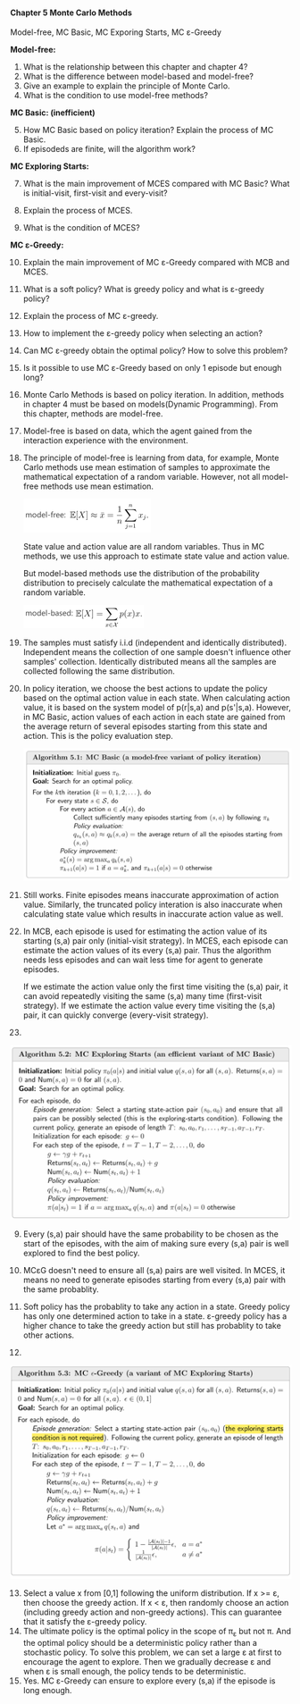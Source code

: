 #### Chapter 5 Monte Carlo Methods

Model-free, MC Basic, MC Exporing Starts, MC ε-Greedy

**Model-free:**

1. What is the relationship between this chapter and chapter 4?
2. What is the difference between model-based and model-free?
3. Give an example to explain the principle of Monte Carlo.
4. What is the condition to use model-free methods?

**MC Basic: (inefficient)**

5. How MC Basic based on policy iteration? Explain the process of MC Basic.
6. If episodeds are finite, will the algorithm work?

**MC Exploring Starts:** 

7. What is the main improvement of MCES compared with MC Basic? What is initial-visit, first-visit and every-visit?

8. Explain the process of MCES.
9. What is the condition of MCES?

**MC ε-Greedy:**

10. Explain the main improvement of MC ε-Greedy compared with MCB and MCES.
11. What is a soft policy? What is greedy policy and what is ε-greedy policy?
12. Explain the process of MC ε-greedy.
13. How to implement the ε-greedy policy when selecting an action?
14. Can MC ε-greedy obtain the optimal policy? How to solve this problem?
15. Is it possible to use MC ε-Greedy based on only 1 episode but enough long?



1. Monte Carlo Methods is based on policy iteration. In addition, methods in chapter 4 must be based on models(Dynamic Programming). From this chapter, methods are model-free.

2. Model-free is based on data, which the agent gained from the interaction experience with the environment. 

3. The principle of model-free is learning from data, for example, Monte Carlo methods use mean estimation of samples to approximate the mathematical expectation of a random variable. However, not all model-free methods use mean estimation.

   <img src="assets/image-20240924092209887.png" alt="image-20240924092209887" style="zoom: 50%;" />

   State value and action value are all random variables. Thus in MC methods, we use this approach to estimate state value and action value.

   But model-based methods use the distribution of the probability distribution to precisely calculate the mathematical expectation of a random variable.

   <img src="assets/image-20240924092459697.png" alt="image-20240924092459697" style="zoom:50%;" />

4. The samples must satisfy i.i.d (independent and identically distributed). Independent means the collection of one sample doesn't influence other samples' collection. Identically distributed means all the samples are collected following the same distribution.

5. In policy iteration, we choose the best actions to update the policy based on the optimal action value in each state. When calculating action value, it is based on the system model of p(r|s,a) and p(s'|s,a). However, in MC Basic, action values of each action in each state are gained from the average return of several episodes starting from this state and action. This is the policy evaluation step.

   <img src="assets/image-20240924095232055.png" alt="image-20240924095232055" style="zoom:50%;" />

6. Still works. Finite episodes means inaccurate approximation of action value. Similarly, the truncated policy interation is also inaccurate when calculating state value which results in inaccurate action value as well.

7. In MCB, each episode is used for estimating the action value of its starting (s,a) pair only (initial-visit strategy). In MCES, each episode can estimate the action values of its every (s,a) pair. Thus the algorithm needs less episodes and can wait less time for agent to generate episodes. 

   If we estimate the action value only the first time visiting the (s,a) pair, it can avoid repeatedly visiting the same (s,a) many time (first-visit strategy). If we estimate the action value every time visiting the (s,a) pair, it can quickly converge (every-visit strategy). 

8. 

<img src="assets/image-20240924111744547.png" alt="image-20240924111744547" style="zoom:50%;" />

9. Every (s,a) pair should have the same probability to be chosen as the start of the episodes, with the aim of making sure every (s,a) pair is well explored to find the best policy.

10. MCεG doesn't need to ensure all (s,a) pairs are well visited. In MCES, it means no need to generate episodes starting from every (s,a) pair with the same probablity.
11. Soft policy has the probablity to take any action in a state. Greedy policy has only one determined action to take in a state. ε-greedy policy has a higher chance to take the greedy action but still has probablity to take other actions.
12. 

<img src="assets/image-20240924120910511.png" alt="image-20240924120910511" style="zoom:50%;" />

13. Select a value x from [0,1] following the uniform distribution. If x >= ε, then choose the greedy action. If x < ε, then randomly choose an action (including greedy action and non-greedy actions). This can guarantee that it satisfy the ε-greedy policy.
14. The ultimate policy is the optimal policy in the scope of π<sub>ε</sub> but not π. And the optimal policy should be a deterministic policy rather than a stochastic policy. To solve this problem, we can set a large ε at first to encourage the agent to explore. Then we gradually decrease ε and when ε is small enough, the policy tends to be deterministic.
15. Yes. MC ε-Greedy can ensure to explore every (s,a) if the episode is long enough.